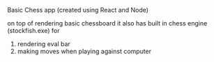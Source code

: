 Basic Chess app (created using React and Node)

on top of rendering basic chessboard it also has built in chess engine (stockfish.exe) for 
1. rendering eval bar 
2. making moves when playing against computer